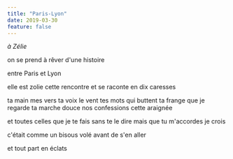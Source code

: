 ```yaml
---
title: "Paris-Lyon"
date: 2019-03-30
feature: false
---
```


*à Zélie*

on se prend à rêver
d'une histoire

entre Paris et Lyon

elle est zolie cette rencontre
et se raconte en dix caresses

ta main
mes vers
ta voix
le vent
tes mots qui buttent
ta frange que je regarde
ta marche douce
nos confessions
cette araignée

et toutes celles que je te fais sans te le dire
mais que tu m'accordes je crois

c'était comme un bisous
volé avant de s'en aller

et tout part en éclats
